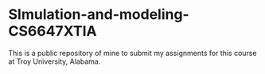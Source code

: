 # SImulation-and-modeling-CS6647XTIA

This is a public repository of mine to submit my assignments for this course at Troy University, Alabama.
